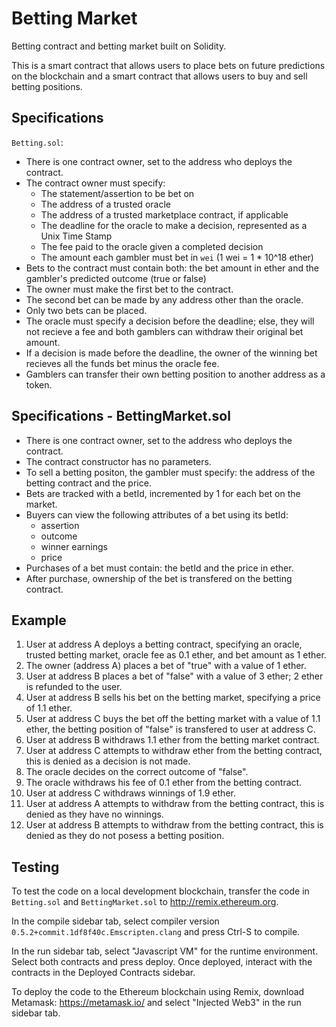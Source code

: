 # Betting Market
Betting contract and betting market built on Solidity. 

This is a smart contract that allows users to place bets on future predictions on the blockchain and a smart contract that allows users to buy and sell betting positions.

## Specifications 
`Betting.sol`:
- There is one contract owner, set to the address who deploys the contract.
- The contract owner must specify: 
  - The statement/assertion to be bet on
  - The address of a trusted oracle
  - The address of a trusted marketplace contract, if applicable
  - The deadline for the oracle to make a decision, represented as a Unix Time Stamp
  - The fee paid to the oracle given a completed decision 
  - The amount each gambler must bet in `wei` (1 wei = 1 * 10^18 ether)
- Bets to the contract must contain both: the bet amount in ether and the gambler's predicted outcome (true or false)
- The owner must make the first bet to the contract. 
- The second bet can be made by any address other than the oracle. 
- Only two bets can be placed.
- The oracle must specify a decision before the deadline; else, they will not recieve a fee and both gamblers can withdraw their original bet amount.
- If a decision is made before the deadline, the owner of the winning bet recieves all the funds bet minus the oracle fee.
- Gamblers can transfer their own betting position to another address as a token.

## Specifications - BettingMarket.sol
- There is one contract owner, set to the address who deploys the contract.
- The contract constructor has no parameters.
- To sell a betting positon, the gambler must specify: the address of the betting contract and the price.
- Bets are tracked with a betId, incremented by 1 for each bet on the market.
- Buyers can view the following attributes of a bet using its betId:
  - assertion
  - outcome
  - winner earnings
  - price
- Purchases of a bet must contain: the betId and the price in ether.
- After purchase, ownership of the bet is transfered on the betting contract.

## Example
1. User at address A deploys a betting contract, specifying an oracle, trusted betting market, oracle fee as 0.1 ether, and bet amount as 1 ether.
2. The owner (address A) places a bet of "true" with a value of 1 ether.
3. User at address B places a bet of "false" with a value of 3 ether; 2 ether is refunded to the user.
4. User at address B sells his bet on the betting market, specifying a price of 1.1 ether.
5. User at address C buys the bet off the betting market with a value of 1.1 ether, the betting position of "false" is transfered to user at address C.
6. User at address B withdraws 1.1 ether from the betting market contract.
7. User at address C attempts to withdraw ether from the betting contract, this is denied as a decision is not made.
8. The oracle decides on the correct outcome of "false".
9. The oracle withdraws his fee of 0.1 ether from the betting contract.
10. User at address C withdraws winnings of 1.9 ether.
11. User at address A attempts to withdraw from the betting contract, this is denied as they have no winnings.
12. User at address B attempts to withdraw from the betting contract, this is denied as they do not posess a betting position.

## Testing
To test the code on a local development blockchain, transfer the code in `Betting.sol` and `BettingMarket.sol` to http://remix.ethereum.org. 

In the compile sidebar tab, select compiler version `0.5.2+commit.1df8f40c.Emscripten.clang` and press Ctrl-S to compile. 

In the run sidebar tab, select "Javascript VM" for the runtime environment. Select both contracts and press deploy. Once deployed, interact with the contracts in the Deployed Contracts sidebar. 

To deploy the code to the Ethereum blockchain using Remix, download Metamask: https://metamask.io/ and select "Injected Web3" in the run sidebar tab.





